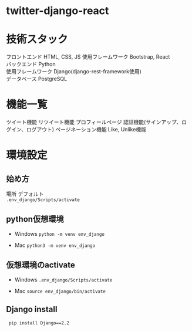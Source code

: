 # twitter-django-react

# 技術スタック
フロントエンド HTML, CSS, JS 
使用フレームワーク Bootstrap, React  
バックエンド Python  
使用フレームワーク Django(django-rest-framework使用)  
データベース PostgreSQL  

# 機能一覧
ツイート機能
リツイート機能
プロフィールページ
認証機能(サインアップ、ログイン、ログアウト)
ページネーション機能
Like, Unlike機能


# 環境設定

## 始め方
場所 デフォルト  
 `.env_django/Scripts/activate`

## python仮想環境
 - Windows
 `python -m venv env_django`

 - Mac
 `python3 -m venv env_django`

## 仮想環境のactivate
 - Windows
 `.env_django/Scripts/activate`

 - Mac
 `source env_django/bin/activate`

## Django install
 ` pip install Django==2.2`

